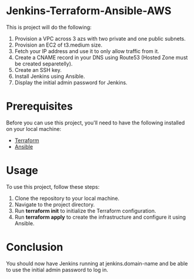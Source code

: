 # Jenkins-Terraform-Ansible-AWS 
This is project will do the following:

1. Provision a VPC across 3 azs with two private and one public subnets.
2. Provision an EC2 of t3.medium size.
3. Fetch your IP address and use it to only allow traffic from it.
4. Create a CNAME record in your DNS using Route53 (Hosted Zone must be created separetelly).
5. Create an SSH key.
6. Install Jenkins using Ansible.
7. Display the initial admin password for Jenkins.

# Prerequisites
Before you can use this project, you'll need to have the following installed on your local machine:

- [Terraform](https://developer.hashicorp.com/terraform/tutorials/aws-get-started/install-cli)
- [Ansible](https://docs.ansible.com/ansible/latest/installation_guide/intro_installation.html)

# Usage
To use this project, follow these steps:

1. Clone the repository to your local machine.
2. Navigate to the project directory.
3. Run **terraform init** to initialize the Terraform configuration.
4. Run **terraform apply** to create the infrastructure and configure it using Ansible.

# Conclusion
You should now have Jenkins running at jenkins.domain-name and be able to use the initial admin password to log in.
